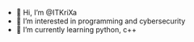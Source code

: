 - 👋 Hi, I’m @ITKriXa
- 👀 I’m interested in programming and cybersecurity
- 🌱 I’m currently learning python, c++

<!---
ITKriXa/ITKriXa is a ✨ special ✨ repository because its `README.md` (this file) appears on your GitHub profile.
You can click the Preview link to take a look at your changes.
--->
